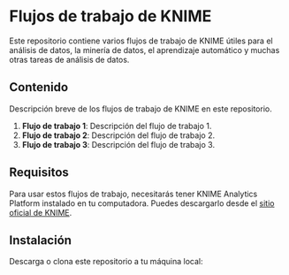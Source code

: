 # Flujos de trabajo de KNIME

Este repositorio contiene varios flujos de trabajo de KNIME útiles para el análisis de datos, la minería de datos, el aprendizaje automático y muchas otras tareas de análisis de datos.

## Contenido

Descripción breve de los flujos de trabajo de KNIME en este repositorio.

1. **Flujo de trabajo 1**: Descripción del flujo de trabajo 1.
2. **Flujo de trabajo 2**: Descripción del flujo de trabajo 2.
3. **Flujo de trabajo 3**: Descripción del flujo de trabajo 3.

## Requisitos

Para usar estos flujos de trabajo, necesitarás tener KNIME Analytics Platform instalado en tu computadora. Puedes descargarlo desde el [sitio oficial de KNIME](https://www.knime.com/downloads).

## Instalación

Descarga o clona este repositorio a tu máquina local:

